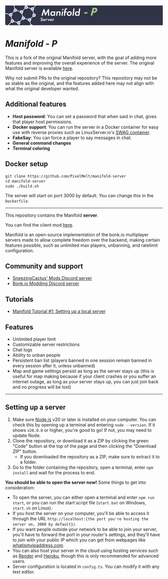 ![Manifold Server banner](./assets/manifold-header.png)

# *Manifold - P*
This is a fork of the original Manifold server, with the goal of adding more features and improving the overall experience of the server. The original Manifold server is available [here](https://github.com/SneezingCactus/manifold-server).

Why not submit PRs to the original repository? This repository may not be as stable as the original, and the features added here may not align with what the original developer wanted.

## Additional features
- **Host password**: You can set a password that when said in chat, gives that player host permissions.
- **Docker support**: You can run the server in a Docker container for easy use with reverse proxies such as LinuxServer.io's [SWAG container](https://hub.docker.com/r/linuxserver/swag).
- **FakeSay**: You can force a player to say messages in chat.
- **General command changes**
- **Terminal coloring** 

## Docker setup
```
git clone https://github.com/PixelMelt/manifold-server
cd manifold-server
sudo ./build.sh
```
The server will start on port 3000 by default. You can change this in the `Dockerfile`.

---

This repository contains the Manifold **server**.

You can find the client mod [here](https://github.com/SneezingCactus/manifold-client).

Manifold is an open-source implementation of the bonk.io multiplayer servers made to allow complete freedom over the backend, making certain features possible, such as unlimited max players, unbanning, and ratelimit configuration.

## Community and support

- [SneezingCactus' Mods Discord server](https://discord.gg/dnBM3N6H8a)
- [Bonk.io Modding Discord server](https://discord.gg/PHtG6qN3qj)

## Tutorials

- [Manifold Tutorial #1: Setting up a local server](https://www.youtube.com/watch?v=eWAnlHpnvj4)

## Features

- Unlimited player limit
- Customizable server restrictions
- Chat logs
- Ability to unban people
- Persistent ban list (players banned in one session remain banned in every session after it, unless unbanned)
- Map and game settings persist as long as the server stays up (this is useful for map making because if your client crashes or you suffer an internet outage, as long as your server stays up, you can just join back and no progress will be lost)

---

## Setting up a server

1. Make sure [Node.js](https://nodejs.org/en) v20 or later is installed on your computer. You can check this by opening up a terminal and entering `node --version`. If it shows `v20.0.0` or higher, you're good to go! If not, you may need to update Node.
2. Clone the repository, or download it as a ZIP by clicking the green "Code" button at the top of the page and then clicking the "Download ZIP" button.
   - If you downloaded the repository as a ZIP, make sure to extract it to a folder.
3. Go to the folder containing the repository, open a terminal, enter `npm install` and wait for the process to end.

**You should be able to open the server now!** Some things to get into consideration:

- To open the server, you can either open a terminal and enter `npm run start`, or you can run the start script file (`start.bat` on Windows, `start.sh` on Linux).
- If you host the server on your computer, you'll be able to access it through the URL `http://localhost:{the port you're hosting the server on, 3000 by default}/`.
- If you want people outside your network to be able to join your server, you'll have to forward the port in your router's settings, and they'll have to join with your public IP which you can get from webpages like [whatismyipaddress.com](https://whatismyipaddress.com/).
- You can also host your server in the cloud using hosting services such as [Render](https://render.com/) and [Heroku](https://www.heroku.com/), though this is only recommended for advanced users.
- Server configuration is located in `config.ts`. You can modify it with any text editor.
